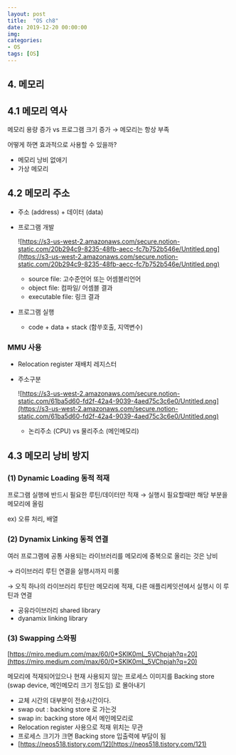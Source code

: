 ```yaml
---
layout: post
title:  "OS ch8"
date: 2019-12-20 00:00:00
img:
categories:
- OS
tags: [OS]
---
```


## 4. 메모리

## 4.1 메모리 역사

메모리 용량 증가 vs 프로그램 크기 증가 → 메모리는 항상 부족

어떻게 하면 효과적으로 사용할 수 있을까?

- 메모리 낭비 없애기
- 가상 메모리

## 4.2 메모리 주소

- 주소 (address) + 데이터 (data)
- 프로그램 개발

    ![https://s3-us-west-2.amazonaws.com/secure.notion-static.com/20b294c9-8235-48fb-aecc-fc7b752b546e/Untitled.png](https://s3-us-west-2.amazonaws.com/secure.notion-static.com/20b294c9-8235-48fb-aecc-fc7b752b546e/Untitled.png)

    - source file: 고수준언어 또는 어셈블리언어
    - object file: 컴파일/ 어셈블 결과
    - executable file: 링크 결과
- 프로그램 실행
    - code + data +  stack (함쑤호출, 지역변수)

### MMU 사용

- Relocation register 재배치 레지스터
- 주소구분

    ![https://s3-us-west-2.amazonaws.com/secure.notion-static.com/61ba5d60-fd2f-42a4-9039-4aed75c3c6e0/Untitled.png](https://s3-us-west-2.amazonaws.com/secure.notion-static.com/61ba5d60-fd2f-42a4-9039-4aed75c3c6e0/Untitled.png)

    - 논리주소 (CPU)  vs 물리주소 (메인메모리)

## 4.3 메모리 낭비 방지

### (1) Dynamic  Loading 동적 적재

프로그램 실행에 반드시 필요한 루틴/데이터만 적재 → 실행시 필요할때만 해당 부분을 메모리에 올림

ex) 오류 처리, 배열 

### (2) Dynamix Linking 동적 연결

여러 프로그램에 공통 사용되는 라이브러리를 메모리에 중복으로 올리는 것은 낭비 

→  라이브러리 루틴 연결을 실행시까지 미룸 

→ 오직 하나의 라이브러리 루틴만 메모리에 적재, 다른 애플리케잇션에서 실행시 이 루틴과 연결

- 공유라이브러리 shared library
- dyanamix linking  library

### (3) Swapping 스와핑

[https://miro.medium.com/max/60/0*SKlK0mL_5VChpjah?q=20](https://miro.medium.com/max/60/0*SKlK0mL_5VChpjah?q=20)

메모리에 적재되어있으나 현재 사용되지 않는 프로세스 이미지를 Backing store (swap device, 메인메모리 크기 정도임) 로 몰아내기 

- 교체 시간의 대부분이 전송시간이다.
- swap out : backing store 로 가는것
- swap in: backing store 에서 메인메모리로
- Relocation register 사용으로 적재 위치는 무관
- 프로세스 크기가 크면 Backing store 입출력에 부담이 됨
- [https://neos518.tistory.com/12](https://neos518.tistory.com/121)
